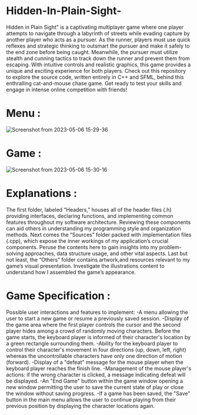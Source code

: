 # Hidden-In-Plain-Sight-
Hidden in Plain Sight" is a captivating multiplayer game where one player attempts to navigate through a labyrinth of streets while evading capture by another player who acts as a pursuer. As the runner, players must use quick reflexes and strategic thinking to outsmart the pursuer and make it safely to the end zone before being caught. Meanwhile, the pursuer must utilize stealth and cunning tactics to track down the runner and prevent them from escaping. With intuitive controls and realistic graphics, this game provides a unique and exciting experience for both players. Check out this repository to explore the source code, written entirely in C++ and SFML, behind this enthralling cat-and-mouse chase game. Get ready to test your skills and engage in intense online competition with friends!
# Menu :
![Screenshot from 2023-05-06 15-29-36](https://user-images.githubusercontent.com/110737334/236627513-50ab8e64-1000-4f16-a9a0-9017977d99e4.png)
# Game :
![Screenshot from 2023-05-06 15-30-16](https://user-images.githubusercontent.com/110737334/236627640-a875d070-70d1-4aba-bc8d-c129e49b7f27.png)
# Explanations : 
The first folder, labeled “Headers,” houses all of the header files (.h) providing interfaces, declaring functions, and implementing common features throughout my software architecture. Reviewing these components can aid others in understanding my programming style and organization methods.
Next comes the “Sources” folder packed with implementation files (.cpp), which expose the inner workings of my application’s crucial components. Peruse the contents here to gain insights into my problem-solving approaches, data structure usage, and other vital aspects.
Last but not least, the “Others” folder contains artwork,and resources relevant to my game’s visual presentation. Investigate the illustrations content to understand how I assembled the game’s appearance.
# Game Specification :
Possible user interactions and features to implement:
-A menu allowing the user to start a new game or resume a previously saved session.
-Display of the game area where the first player controls the cursor and the second player hides among a crowd of randomly moving characters. Before the game starts, the keyboard player is informed of their character's location by a green rectangle surrounding them.
-Ability for the keyboard player to control their character's movement in four directions (up, down, left, right) whereas the uncontrollable characters have only one direction of motion (forward).
-Display of a "defeat" message for the mouse player when the keyboard player reaches the finish line.
-Management of the mouse player's actions: if the wrong character is clicked, a message indicating defeat will be displayed.
-An "End Game" button within the game window opening a new window permitting the user to save the current state of play or close the window without saving progress.
-If a game has been saved, the "Save" button in the main menu allows the user to continue playing from their previous position by displaying the character locations again.
